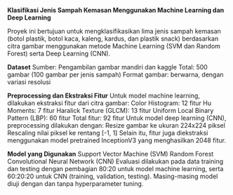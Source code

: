 **Klasifikasi Jenis Sampah Kemasan Menggunakan Machine Learning dan Deep Learning**

Proyek ini bertujuan untuk mengklasifikasikan lima jenis sampah kemasan (botol plastik, botol kaca, kaleng, kardus, dan plastik snack) berdasarkan citra gambar menggunakan metode Machine Learning (SVM dan Random Forest) serta Deep Learning (CNN). 

**Dataset**
Sumber: Pengambilan gambar mandiri dan kaggle
Total: 500 gambar (100 gambar per jenis sampah)
Format gambar: berwarna, dengan variasi resolusi

**Preprocessing dan Ekstraksi Fitur**
Untuk model machine learning, dilakukan ekstraksi fitur dari citra gambar:
Color Histogram: 12 fitur
Hu Moments: 7 fitur
Haralick Texture (GLCM): 13 fitur
Uniform Local Binary Pattern (LBP): 60 fitur
Total fitur: 92 fitur
Untuk model deep learning (CNN), preprocessing dilakukan dengan:
Resize gambar ke ukuran 224x224 piksel
Rescaling nilai piksel ke rentang [-1, 1]
Selain itu, fitur juga diekstraksi menggunakan model pretrained InceptionV3 yang menghasilkan 2048 fitur.

**Model yang Digunakan**
Support Vector Machine (SVM)
Random Forest
Convolutional Neural Network (CNN)
Evaluasi dilakukan pada data training dan testing dengan pembagian 80:20 untuk model machine learning, serta 60:20:20 untuk CNN (training, validation, testing). Masing-masing model diuji dengan dan tanpa hyperparameter tuning.

